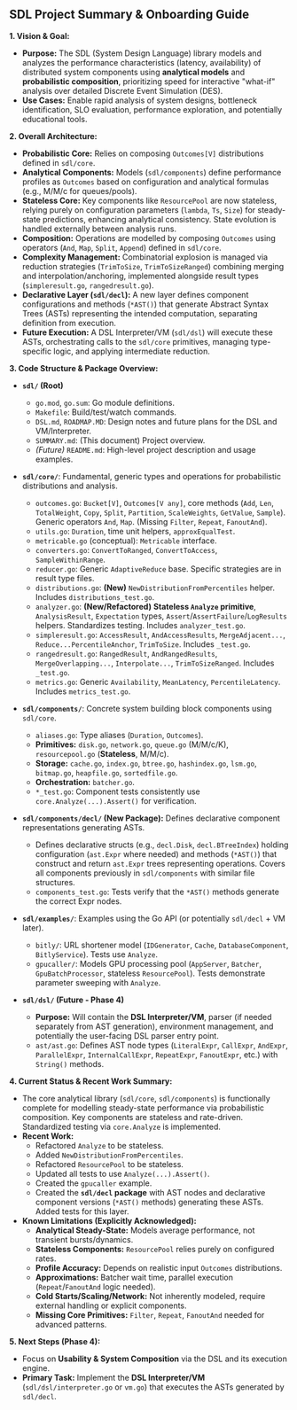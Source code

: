 ## SDL Project Summary & Onboarding Guide

**1. Vision & Goal:**

*   **Purpose:** The SDL (System Design Language) library models and analyzes the performance characteristics (latency, availability) of distributed system components using **analytical models** and **probabilistic composition**, prioritizing speed for interactive "what-if" analysis over detailed Discrete Event Simulation (DES).
*   **Use Cases:** Enable rapid analysis of system designs, bottleneck identification, SLO evaluation, performance exploration, and potentially educational tools.

**2. Overall Architecture:**

*   **Probabilistic Core:** Relies on composing `Outcomes[V]` distributions defined in `sdl/core`.
*   **Analytical Components:** Models (`sdl/components`) define performance profiles as `Outcomes` based on configuration and analytical formulas (e.g., M/M/c for queues/pools).
*   **Stateless Core:** Key components like `ResourcePool` are now stateless, relying purely on configuration parameters (`lambda`, `Ts`, `Size`) for steady-state predictions, enhancing analytical consistency. State evolution is handled externally between analysis runs.
*   **Composition:** Operations are modelled by composing `Outcomes` using operators (`And`, `Map`, `Split`, `Append`) defined in `sdl/core`.
*   **Complexity Management:** Combinatorial explosion is managed via reduction strategies (`TrimToSize`, `TrimToSizeRanged`) combining merging and interpolation/anchoring, implemented alongside result types (`simpleresult.go`, `rangedresult.go`).
*   **Declarative Layer (`sdl/decl`):** A new layer defines component configurations and methods (`*AST()`) that generate Abstract Syntax Trees (ASTs) representing the intended computation, separating definition from execution.
*   **Future Execution:** A DSL Interpreter/VM (`sdl/dsl`) will execute these ASTs, orchestrating calls to the `sdl/core` primitives, managing type-specific logic, and applying intermediate reduction.

**3. Code Structure & Package Overview:**

*   **`sdl/` (Root)**
    *   `go.mod`, `go.sum`: Go module definitions.
    *   `Makefile`: Build/test/watch commands.
    *   `DSL.md`, `ROADMAP.MD`: Design notes and future plans for the DSL and VM/Interpreter.
    *   `SUMMARY.md`: (This document) Project overview.
    *   *(Future)* `README.md`: High-level project description and usage examples.

*   **`sdl/core/`**: Fundamental, generic types and operations for probabilistic distributions and analysis.
    *   `outcomes.go`: `Bucket[V]`, `Outcomes[V any]`, core methods (`Add`, `Len`, `TotalWeight`, `Copy`, `Split`, `Partition`, `ScaleWeights`, `GetValue`, `Sample`). Generic operators `And`, `Map`. (Missing `Filter`, `Repeat`, `FanoutAnd`).
    *   `utils.go`: `Duration`, time unit helpers, `approxEqualTest`.
    *   `metricable.go` (conceptual): `Metricable` interface.
    *   `converters.go`: `ConvertToRanged`, `ConvertToAccess`, `SampleWithinRange`.
    *   `reducer.go`: Generic `AdaptiveReduce` base. Specific strategies are in result type files.
    *   `distributions.go`: **(New)** `NewDistributionFromPercentiles` helper. Includes `distributions_test.go`.
    *   `analyzer.go`: **(New/Refactored)** **Stateless `Analyze` primitive**, `AnalysisResult`, `Expectation` types, `Assert`/`AssertFailure`/`LogResults` helpers. Standardizes testing. Includes `analyzer_test.go`.
    *   `simpleresult.go`: `AccessResult`, `AndAccessResults`, `MergeAdjacent...`, `Reduce...PercentileAnchor`, `TrimToSize`. Includes `_test.go`.
    *   `rangedresult.go`: `RangedResult`, `AndRangedResults`, `MergeOverlapping...`, `Interpolate...`, `TrimToSizeRanged`. Includes `_test.go`.
    *   `metrics.go`: Generic `Availability`, `MeanLatency`, `PercentileLatency`. Includes `metrics_test.go`.

*   **`sdl/components/`**: Concrete system building block components using `sdl/core`.
    *   `aliases.go`: Type aliases (`Duration`, `Outcomes`).
    *   **Primitives:** `disk.go`, `network.go`, `queue.go` (M/M/c/K), `resourcepool.go` (**Stateless**, M/M/c).
    *   **Storage:** `cache.go`, `index.go`, `btree.go`, `hashindex.go`, `lsm.go`, `bitmap.go`, `heapfile.go`, `sortedfile.go`.
    *   **Orchestration:** `batcher.go`.
    *   `*_test.go`: Component tests consistently use `core.Analyze(...).Assert()` for verification.

*   **`sdl/components/decl/` (New Package):** Defines declarative component representations generating ASTs.
    *   Defines declarative structs (e.g., `decl.Disk`, `decl.BTreeIndex`) holding configuration (`ast.Expr` where needed) and methods (`*AST()`) that construct and return `ast.Expr` trees representing operations. Covers all components previously in `sdl/components` with similar file structures.
    *   `components_test.go`: Tests verify that the `*AST()` methods generate the correct Expr nodes.

*   **`sdl/examples/`**: Examples using the Go API (or potentially `sdl/decl` + VM later).
    *   `bitly/`: URL shortener model (`IDGenerator`, `Cache`, `DatabaseComponent`, `BitlyService`). Tests use `Analyze`.
    *   `gpucaller/`: Models GPU processing pool (`AppServer`, `Batcher`, `GpuBatchProcessor`, stateless `ResourcePool`). Tests demonstrate parameter sweeping with `Analyze`.

*   **`sdl/dsl/` (Future - Phase 4)**
    *   **Purpose:** Will contain the **DSL Interpreter/VM**, parser (if needed separately from AST generation), environment management, and potentially the user-facing DSL parser entry point.
    *   `ast/ast.go`: Defines AST node types (`LiteralExpr`, `CallExpr`, `AndExpr`, `ParallelExpr`, `InternalCallExpr`, `RepeatExpr`, `FanoutExpr`, etc.) with `String()` methods.

**4. Current Status & Recent Work Summary:**

*   The core analytical library (`sdl/core`, `sdl/components`) is functionally complete for modelling steady-state performance via probabilistic composition. Key components are stateless and rate-driven. Standardized testing via `core.Analyze` is implemented.
*   **Recent Work:**
    *   Refactored `Analyze` to be stateless.
    *   Added `NewDistributionFromPercentiles`.
    *   Refactored `ResourcePool` to be stateless.
    *   Updated all tests to use `Analyze(...).Assert()`.
    *   Created the `gpucaller` example.
    *   Created the **`sdl/decl` package** with AST nodes and declarative component versions (`*AST()` methods) generating these ASTs. Added tests for this layer.
*   **Known Limitations (Explicitly Acknowledged):**
    *   **Analytical Steady-State:** Models average performance, not transient bursts/dynamics.
    *   **Stateless Components:** `ResourcePool` relies purely on configured rates.
    *   **Profile Accuracy:** Depends on realistic input `Outcomes` distributions.
    *   **Approximations:** Batcher wait time, parallel execution (`Repeat`/`FanoutAnd` logic needed).
    *   **Cold Starts/Scaling/Network:** Not inherently modeled, require external handling or explicit components.
    *   **Missing Core Primitives:** `Filter`, `Repeat`, `FanoutAnd` needed for advanced patterns.

**5. Next Steps (Phase 4):**

*   Focus on **Usability & System Composition** via the DSL and its execution engine.
*   **Primary Task:** Implement the **DSL Interpreter/VM** (`sdl/dsl/interpreter.go` or `vm.go`) that executes the ASTs generated by `sdl/decl`.
